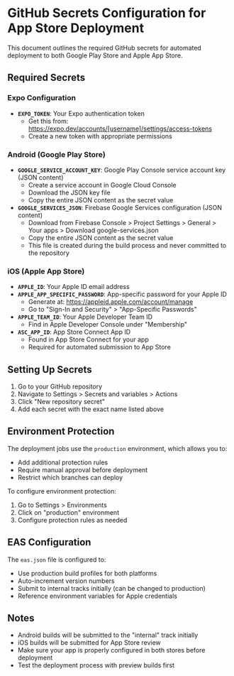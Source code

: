 # GitHub Secrets Configuration for App Store Deployment

This document outlines the required GitHub secrets for automated deployment to both Google Play Store and Apple App Store.

## Required Secrets

### Expo Configuration
- **`EXPO_TOKEN`**: Your Expo authentication token
  - Get this from: https://expo.dev/accounts/[username]/settings/access-tokens
  - Create a new token with appropriate permissions

### Android (Google Play Store)
- **`GOOGLE_SERVICE_ACCOUNT_KEY`**: Google Play Console service account key (JSON content)
  - Create a service account in Google Cloud Console
  - Download the JSON key file
  - Copy the entire JSON content as the secret value
- **`GOOGLE_SERVICES_JSON`**: Firebase Google Services configuration (JSON content)
  - Download from Firebase Console > Project Settings > General > Your apps > Download google-services.json
  - Copy the entire JSON content as the secret value
  - This file is created during the build process and never committed to the repository

### iOS (Apple App Store)
- **`APPLE_ID`**: Your Apple ID email address
- **`APPLE_APP_SPECIFIC_PASSWORD`**: App-specific password for your Apple ID
  - Generate at: https://appleid.apple.com/account/manage
  - Go to "Sign-In and Security" > "App-Specific Passwords"
- **`APPLE_TEAM_ID`**: Your Apple Developer Team ID
  - Find in Apple Developer Console under "Membership"
- **`ASC_APP_ID`**: App Store Connect App ID
  - Found in App Store Connect for your app
  - Required for automated submission to App Store

## Setting Up Secrets

1. Go to your GitHub repository
2. Navigate to Settings > Secrets and variables > Actions
3. Click "New repository secret"
4. Add each secret with the exact name listed above

## Environment Protection

The deployment jobs use the `production` environment, which allows you to:
- Add additional protection rules
- Require manual approval before deployment
- Restrict which branches can deploy

To configure environment protection:
1. Go to Settings > Environments
2. Click on "production" environment
3. Configure protection rules as needed

## EAS Configuration

The `eas.json` file is configured to:
- Use production build profiles for both platforms
- Auto-increment version numbers
- Submit to internal tracks initially (can be changed to production)
- Reference environment variables for Apple credentials

## Notes

- Android builds will be submitted to the "internal" track initially
- iOS builds will be submitted for App Store review
- Make sure your app is properly configured in both stores before deployment
- Test the deployment process with preview builds first
